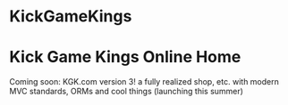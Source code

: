 # KickGameKings
<html>
<h1>Kick Game Kings Online Home</h1>
<body>

Coming soon: KGK.com version 3!
a fully realized shop, etc. with modern MVC standards, ORMs and cool things
(launching this summer)

</body>
</html>
